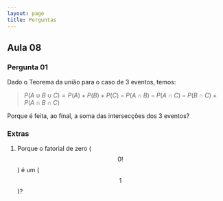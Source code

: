 ```yaml
---
layout: page
title: Perguntas
---
```

## Aula 08

### Pergunta 01

Dado o Teorema da união para o caso de 3 eventos, temos:

>$P (A \cup B \cup C) = P(A) + P(B) +P(C) - P(A \cap B) - P(A \cap C) - P(B \cap C) + P(A \cap B \cap C)$

Porque é feita, ao final, a soma das intersecções dos 3 eventos?


### Extras

1. Porque o fatorial de zero ($$0!$$) é um ($$1$$)?
